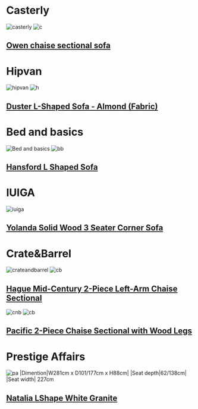 # Casterly
![casterly](https://res.cloudinary.com/castlery/image/private/w_1000,f_auto,q_auto/b_rgb:F3F3F3,c_fit/v1623125915/crusader/variants/54000007-TL4002/Owen-Sofa-Sectional-Right-Hand-Facing-Pearl-Beige-Lifestyle-Crop.jpg)
![c](https://img.castlery.sg/products/images/194616/large_x2/Owen-Right-Chaise-Sectional-Sofa-Pearl_Beige-Dim.jpg?1622801164)
## [Owen chaise sectional sofa](https://www.castlery.com/sg/products/owen-chaise-sectional-sofa-walnut)

# Hipvan
![hipvan](https://hipvan-images-production.imgix.net/product-images/4ea48b59-908c-4ad8-bdd7-9c7172156424/Helga--Duster-L-Shape-Sofa--Almond-(Fabric)-14.png?fm=jpg&auto=format%2Ccompress&cs=srgb&ar=1%3A1&fit=fill&bg=ffffff&ixlib=react-9.2.0)
![h](https://hiptruck-files.imgix.net/cms-files/65286b60-e770-40e1-85e8-03335eb4f086/Sofa-Dimensions.png?auto=format%2Ccompress&fm=jpg&cs=srgb&ixlib=react-9.2.0&w=1678)
## [Duster L-Shaped Sofa - Almond (Fabric)](https://www.hipvan.com/products/duster-l-shaped-sofa-almond-fabric)

# Bed and basics
![Bed and basics](https://cdn.bedandbasics.sg/media/catalog/product/cache/image/700x500/8dfaea894a221b45920cee25b236c3fe/h/a/hansford_l_shape_sofa-earth_green_1.jpg)
![bb](https://cdn.bedandbasics.sg/media/wysiwyg/Japanese_Sofas/Hansford/2022/hansford_l_shaped_sofa-dimensions.jpeg)
## [Hansford L Shaped Sofa](https://www.bedandbasics.sg/hansford-l-shaped-sofa.html)

# IUIGA
![iuiga](https://iuiga-release.oss-ap-southeast-1.aliyuncs.com/uploads/goodsinfo/20220210/20220210111936_13317.jpg!iuiga-img-g)
## [Yolanda Solid Wood 3 Seater Corner Sofa](https://www.iuiga.com/Furniture/Living-Room/Sofas/Yolanda-Solid-Wood-3-Seater-Corner-Sofa-4571-9964.html)

# Crate&Barrel
![crateandbarrel](https://cb.scene7.com/is/image/Crate/Hague2LAChsSectIvorySOSSS22/$web_pdp_main_carousel_high$/220505165916/hague-2-piece-left-arm-chaise-mid-century-sectional.jpg)
![cb](https://cb.scene7.com/is/image/Crate/Hague2LAChsSectIvory3QSSS22_Dim/$web_pdp_dimension_high$/220605115841/Hague2LAChsSectIvory3QSSS22_Dim.jpg)
## [Hague Mid-Century 2-Piece Left-Arm Chaise Sectional](https://www.crateandbarrel.com/hague-mid-century-2-piece-left-arm-chaise-sectional/s488918)

![cnb](https://cb.scene7.com/is/image/Crate/Pacific2StLASfRAChsBCSOSSS21_3D_1x1/$web_pdp_main_carousel_high$/210507124427/pacific-2-piece-chaise-sectional-with-wood-legs.jpg)
![cb](https://cb.scene7.com/is/image/Crate/Pacific2StLASfRAChsBCSOSSS21_3D_Dim/$web_pdp_dimension_high$/220605194552/Pacific2StLASfRAChsBCSOSSS21_3D_Dim.jpg)
## [Pacific 2-Piece Chaise Sectional with Wood Legs](https://www.crateandbarrel.com/pacific-2-piece-chaise-sectional-with-wood-legs/s297374)

# Prestige Affairs
![pa](https://cdn.shopify.com/s/files/1/0298/1577/products/Natalia_RHF_LShape_WhiteGranite_Sofa_Shopify_1_1050pxX800px_150dpi_800x800.jpg?v=1640585728)
|Dimention|W281cm x D101/177cm x H88cm|
|Seat depth|62/138cm|
|Seat width| 227cm
## [Natalia LShape White Granite](https://www.prestige-affairs.com/collections/sofa-loveseats/products/natalia-right-facing-l-shape-sofa-white-granite?variant=43075738796283)
